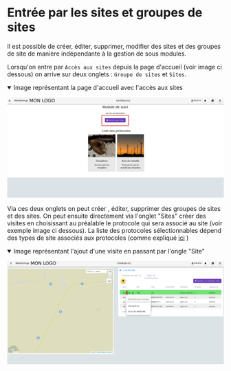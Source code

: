 # Entrée par les sites et groupes de sites

Il est possible de créer, éditer, supprimer, modifier des sites et des groupes de site de manière indépendante à la gestion de sous modules.

Lorsqu'on entre par `Accès aux sites` depuis la page d'accueil (voir image ci dessous) on arrive sur deux onglets : `Groupe de sites` et `Sites`.

<details open><summary> Image représentant la page d'accueil avec l'accès aux sites</summary>

![Accès aux sites depuis la page d'accueil](docs/../images/page_accueil_monitoring_acces_sites.png)

</details>

Via ces deux onglets on peut créer , éditer, supprimer des groupes de sites et des sites.
On peut ensuite directement via l'onglet "Sites" créer des visites en choisissant au préalable le protocole qui sera associé au site (voir exemple image ci dessous). La liste des protocoles sélectionnables dépend des types de site associés aux protocoles (comme expliqué [ici](./sous_module.md#structure-dun-module) )

<details open><summary> Image représentant l'ajout d'une visite en passant par l'ongle "Site"</summary>

![Ajout de visite enfant à un site avec chpix de protocole](docs/../images/ajout_visite_via_site.png)

</details>

<!-- TODO: Expliquer le lien avec types de site et site (champs de formulaires pareil que pour la config d'un autre objet sauf que l'on doit l'enregistrer dans l'interface admin comme expiqué en introduction de la doc) -->
